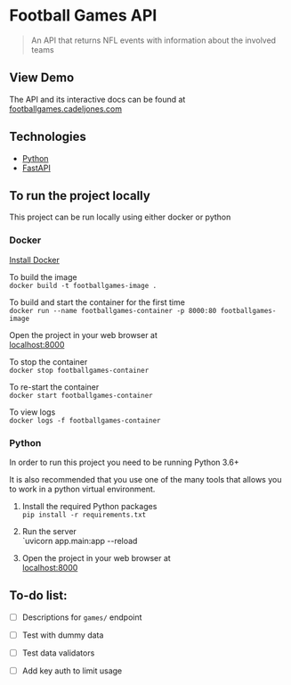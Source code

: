 # Football Games API
> An API that returns NFL events with information about the involved teams 


## View Demo
The API and its interactive docs can be found at [footballgames.cadeljones.com](https://footballgames.cadeljones.com/)

## Technologies
* [Python](https://www.python.org/)
* [FastAPI](https://fastapi.tiangolo.com/)

## To run the project locally
This project can be run locally using either docker or python


### Docker
[Install Docker](https://docs.docker.com/get-docker/)

To build the image   
`docker build -t footballgames-image .`

To build and start the container for the first time   
`docker run --name footballgames-container -p 8000:80 footballgames-image`

Open the project in your web browser at   
[localhost:8000](localhost:8000)

To stop the container   
`docker stop footballgames-container`

To re-start the container   
`docker start footballgames-container`

To view logs   
`docker logs -f footballgames-container`

### Python
In order to run this project you need to be running Python 3.6+

It is also recommended that you use one of the many tools that allows you to work in a python virtual
environment.

1. Install the required Python packages   
`pip install -r requirements.txt`

1. Run the server   
`uvicorn app.main:app --reload

1. Open the project in your web browser at   
[localhost:8000](localhost:8000)


## To-do list:
- [ ] Descriptions for `games/` endpoint
- [ ] Test with dummy data
- [ ] Test data validators
- [ ] Add key auth to limit usage

